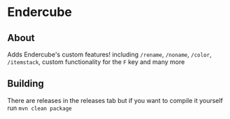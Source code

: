 # Endercube

## About
Adds Endercube's custom features! including `/rename`, `/noname`, `/color`, `/itemstack`, custom functionality for the `F` key and many more

## Building
There are releases in the releases tab but if you want to compile it yourself run `mvn clean package`